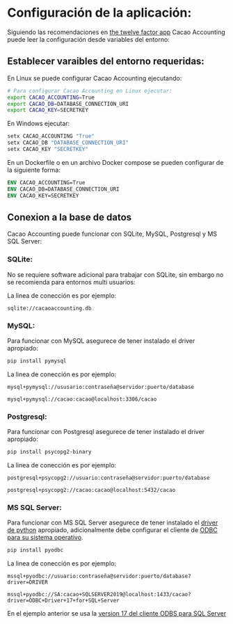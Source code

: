 # Configuración de la aplicación:

Siguiendo las recomendaciones en [the twelve factor app](https://12factor.net/config) Cacao Accounting puede leer la configuración desde variables del entorno:

## Establecer varaibles del entorno requeridas:

En Linux se puede configurar Cacao Accounting ejecutando:
```bash
# Para configurar Cacao Accounting en Linux ejecutar:
export CACAO_ACCOUNTING=True
export CACAO_DB=DATABASE_CONNECTION_URI
export CACAO_KEY=SECRETKEY
```

En Windows ejecutar:
```powershell
setx CACAO_ACCOUNTING "True"
setx CACAO_DB "DATABASE_CONNECTION_URI"
setx CACAO_KEY "SECRETKEY"
```

En un Dockerfile o en un archivo Docker compose se pueden configurar de la siguiente forma:
```dockerfile
ENV CACAO_ACCOUNTING=True
ENV CACAO_DB=DATABASE_CONNECTION_URI
ENV CACAO_KEY=SECRETKEY
```

## Conexion a la base de datos

Cacao Accounting puede funcionar con SQLite, MySQL, Postgresql y MS SQL Server:

### SQLite:
No se requiere software adicional para trabajar con SQLite, sin embargo no se recomienda para
entornos multi usuarios:

La linea de conección es por ejemplo:

```
sqlite://cacaoaccounting.db
```
### MySQL:

Para funcionar con MySQL asegurece de tener instalado el driver apropiado:

```bash
pip install pymysql
```

La linea de conección es por ejemplo:

```
mysql+pymysql://ususario:contraseña@servidor:puerto/database

mysql+pymysql://cacao:cacao@localhost:3306/cacao
```

### Postgresql:

Para funcionar con Postgresql asegurece de tener instalado el driver apropiado:

```bash
pip install psycopg2-binary
```

La linea de conección es por ejemplo:

```
postgresql+psycopg2://usuario:contraseña@servidor:puerto/database

postgresql+psycopg2://cacao:cacao@localhost:5432/cacao
```

### MS SQL Server:

Para funcionar con MS SQL Server asegurece de tener instalado el [driver de python](https://pypi.org/project/pyodbc/) apropiado, adicionalmente debe configurar el cliente de [ODBC para su sistema operativo](https://docs.microsoft.com/en-us/sql/connect/python/pyodbc/python-sql-driver-pyodbc?view=sql-server-ver15).

```bash
pip install pyodbc
```

La linea de conección es por ejemplo:

```
mssql+pyodbc://usuario:contraseña@servidor:puerto/database?driver=DRIVER

mssql+pyodbc://SA:cacao+SQLSERVER2019@localhost:1433/cacao?driver=ODBC+Driver+17+for+SQL+Server
```

En el ejemplo anterior se usa la [version 17 del cliente ODBS para SQL Server](https://docs.microsoft.com/en-us/sql/connect/odbc/download-odbc-driver-for-sql-server?view=sql-server-ver15)

